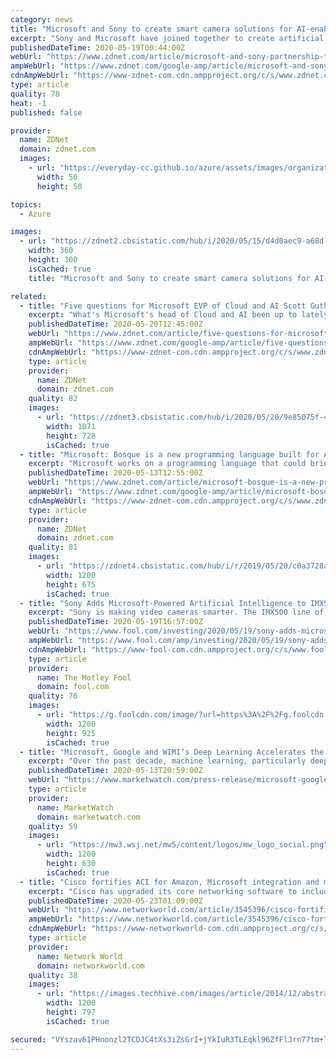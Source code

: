 ```yaml
---
category: news
title: "Microsoft and Sony to create smart camera solutions for AI-enabled image sensor"
excerpt: "Sony and Microsoft have joined together to create artificial intelligence-powered (AI) smart camera solutions to make it easier for enterprise customers to perform video analytics, the companies announced."
publishedDateTime: 2020-05-19T00:44:00Z
webUrl: "https://www.zdnet.com/article/microsoft-and-sony-partnership-to-create-smart-camera-solutions-with-ai-enable-image-sensor/"
ampWebUrl: "https://www.zdnet.com/google-amp/article/microsoft-and-sony-partnership-to-create-smart-camera-solutions-with-ai-enable-image-sensor/"
cdnAmpWebUrl: "https://www-zdnet-com.cdn.ampproject.org/c/s/www.zdnet.com/google-amp/article/microsoft-and-sony-partnership-to-create-smart-camera-solutions-with-ai-enable-image-sensor/"
type: article
quality: 78
heat: -1
published: false

provider:
  name: ZDNet
  domain: zdnet.com
  images:
    - url: "https://everyday-cc.github.io/azure/assets/images/organizations/zdnet.com-50x50.jpg"
      width: 50
      height: 50

topics:
  - Azure

images:
  - url: "https://zdnet2.cbsistatic.com/hub/i/2020/05/15/d4d0aec9-a68d-4c05-93a1-1983d4569593/sony-sensor.jpg"
    width: 360
    height: 300
    isCached: true
    title: "Microsoft and Sony to create smart camera solutions for AI-enabled image sensor"

related:
  - title: "Five questions for Microsoft EVP of Cloud and AI Scott Guthrie"
    excerpt: "What's Microsoft's head of Cloud and AI been up to lately? What is he most excited about at Build 2020 and beyond? I asked and ScottGu (sort of) answered."
    publishedDateTime: 2020-05-20T12:45:00Z
    webUrl: "https://www.zdnet.com/article/five-questions-for-microsoft-evp-of-cloud-and-ai-scott-guthrie/"
    ampWebUrl: "https://www.zdnet.com/google-amp/article/five-questions-for-microsoft-evp-of-cloud-and-ai-scott-guthrie/"
    cdnAmpWebUrl: "https://www-zdnet-com.cdn.ampproject.org/c/s/www.zdnet.com/google-amp/article/five-questions-for-microsoft-evp-of-cloud-and-ai-scott-guthrie/"
    type: article
    provider:
      name: ZDNet
      domain: zdnet.com
    quality: 82
    images:
      - url: "https://zdnet3.cbsistatic.com/hub/i/2020/05/20/9e85075f-4425-4576-995a-976a4acc1b40/guthriewhereareyou.jpg"
        width: 1071
        height: 728
        isCached: true
  - title: "Microsoft: Bosque is a new programming language built for AI in the cloud"
    excerpt: "Microsoft works on a programming language that could bring it a win with hardware accelerators in Azure AI workloads."
    publishedDateTime: 2020-05-13T12:55:00Z
    webUrl: "https://www.zdnet.com/article/microsoft-bosque-is-a-new-programming-language-built-for-ai-in-the-cloud/"
    ampWebUrl: "https://www.zdnet.com/google-amp/article/microsoft-bosque-is-a-new-programming-language-built-for-ai-in-the-cloud/"
    cdnAmpWebUrl: "https://www-zdnet-com.cdn.ampproject.org/c/s/www.zdnet.com/google-amp/article/microsoft-bosque-is-a-new-programming-language-built-for-ai-in-the-cloud/"
    type: article
    provider:
      name: ZDNet
      domain: zdnet.com
    quality: 81
    images:
      - url: "https://zdnet4.cbsistatic.com/hub/i/r/2019/05/20/c0a3728a-9463-417d-93bf-d74610a70832/thumbnail/1200x675/98371f48b0fedbacaa1c37916d28d557/programming-languages-why-javascript-dev-5cdd547cbd785600c4d4e0c0-1-may-20-2019-22-25-49-poster.jpg"
        width: 1200
        height: 675
        isCached: true
  - title: "Sony Adds Microsoft-Powered Artificial Intelligence to IMX500 Video Camera Sensors"
    excerpt: "Sony is making video cameras smarter. The IMX500 line of intelligent video sensors will come with embedded access to artificial intelligence (AI) tools from Microsoft (NASDAQ:MSFT"
    publishedDateTime: 2020-05-19T16:57:00Z
    webUrl: "https://www.fool.com/investing/2020/05/19/sony-adds-microsoft-powered-artificial-intelligenc.aspx"
    ampWebUrl: "https://www.fool.com/amp/investing/2020/05/19/sony-adds-microsoft-powered-artificial-intelligenc.aspx"
    cdnAmpWebUrl: "https://www-fool-com.cdn.ampproject.org/c/s/www.fool.com/amp/investing/2020/05/19/sony-adds-microsoft-powered-artificial-intelligenc.aspx"
    type: article
    provider:
      name: The Motley Fool
      domain: fool.com
    quality: 76
    images:
      - url: "https://g.foolcdn.com/image/?url=https%3A%2F%2Fg.foolcdn.com%2Feditorial%2Fimages%2F575066%2Findustrial-monitor-camera.jpg&w=1200&op=resize"
        width: 1200
        height: 925
        isCached: true
  - title: "Microsoft, Google and WIMI’s Deep Learning Accelerates the Development of AI"
    excerpt: "Over the past decade, machine learning, particularly deep learning methods based on artificial neural networks,"
    publishedDateTime: 2020-05-13T20:59:00Z
    webUrl: "https://www.marketwatch.com/press-release/microsoft-google-and-wimis-deep-learning-accelerates-the-development-of-ai-2020-05-13"
    type: article
    provider:
      name: MarketWatch
      domain: marketwatch.com
    quality: 59
    images:
      - url: "https://mw3.wsj.net/mw5/content/logos/mw_logo_social.png"
        width: 1200
        height: 630
        isCached: true
  - title: "Cisco fortifies ACI for Amazon, Microsoft integration and multicloud management"
    excerpt: "Cisco has upgraded its core networking software to include better support for multicloud integration and management as well as tools to help telcos or hyperscalers tie together large scale data center networks."
    publishedDateTime: 2020-05-23T01:09:00Z
    webUrl: "https://www.networkworld.com/article/3545396/cisco-fortifies-aci-for-amazon-microsoft-integration-and-multicloud-management.html"
    ampWebUrl: "https://www.networkworld.com/article/3545396/cisco-fortifies-aci-for-amazon-microsoft-integration-and-multicloud-management.amp.html"
    cdnAmpWebUrl: "https://www-networkworld-com.cdn.ampproject.org/c/s/www.networkworld.com/article/3545396/cisco-fortifies-aci-for-amazon-microsoft-integration-and-multicloud-management.amp.html"
    type: article
    provider:
      name: Network World
      domain: networkworld.com
    quality: 38
    images:
      - url: "https://images.techhive.com/images/article/2014/12/abstract_rack_of_servers-100538194-large.jpg"
        width: 1200
        height: 797
        isCached: true

secured: "VYszav61PHnonzl2TCDJC4tXs3iZsGrI+jYkIuR3TLEqkl96ZfFlJrn77tm+TX4hmvzbsu8WkYc0zOTFykYnDYuNoDqd3byK2lIJg3YLxsi5MMrmXkPz7SXj5KONeyXHgHzIybNbqPSKr8KPeXSl6oarRAH8mK38+020rMJXVdnw5VIaggddblAp4FNiwYHylxnL+ZJXY9epdkcD1MCuk+msiNTlaRShbbEJXxHIYQqLG/L4stHqCZhsefuUPQFfB/S6NnCiJYDKFPKS1sI+XXKIQmEy/utf2y9NFH4lPJRaolyu0A2xhbOlKWmKrgPhavRtkHtM/fk7WrHks4JmDiLgoqwgG3bkE+gq96m8ptIKWv0WEaMh8qC6MFvKVjA8DK+dNBScDv9ScEr0hyawaOcSlwUFqS7bZ2rROolcXhf+H7loRxIEL4bB80gh4XTOAFEXT9tuPDN3NiRCuD4RHZC4//34YGBiKVezAcidcZw=;QBK8LHckVONmpzCG+vfcBw=="
---
```


